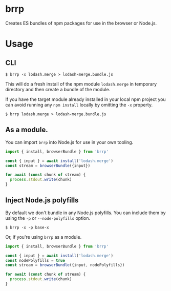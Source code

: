 # brrp

Creates ES bundles of npm packages for use in the browser or Node.js.

# Usage

## CLI

```
$ brrp -x lodash.merge > lodash-merge.bundle.js
```

This will do a fresh install of the npm module `lodash.merge` in temporary
directory and then create a bundle of the module.

If you have the target module already installed in your local npm project
you can avoid running any `npm install` locally by omitting the `-x` property.

```
$ brrp lodash.merge > lodash-merge.bundle.js
```

## As a module.

You can import `brrp` into Node.js for use in your own tooling.

```js
import { install, browserBundle } from 'brrp'

const { input } = await install('lodash.merge')
const stream = browserBundle({input})

for await (const chunk of stream) {
  process.stdout.write(chunk)
}
```

## Inject Node.js polyfills

By default we don't bundle in any Node.js polyfills. You can include them
by using the `-p` or `--node-polyfills` option.

```
$ brrp -x -p base-x
```

Or, if you're using `brrp` as a module.

```js
import { install, browserBundle } from 'brrp'

const { input } = await install('lodash.merge')
const nodePolyfills = true
const stream = browserBundle({input, nodePolyfills})

for await (const chunk of stream) {
  process.stdout.write(chunk)
}
```


